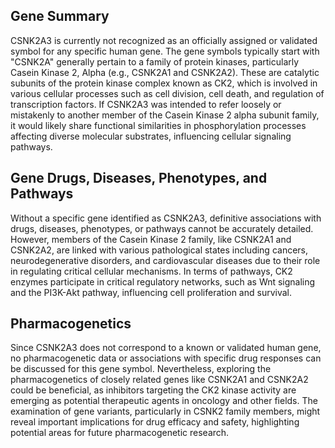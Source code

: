 ## Gene Summary
CSNK2A3 is currently not recognized as an officially assigned or validated symbol for any specific human gene. The gene symbols typically start with "CSNK2A" generally pertain to a family of protein kinases, particularly Casein Kinase 2, Alpha (e.g., CSNK2A1 and CSNK2A2). These are catalytic subunits of the protein kinase complex known as CK2, which is involved in various cellular processes such as cell division, cell death, and regulation of transcription factors. If CSNK2A3 was intended to refer loosely or mistakenly to another member of the Casein Kinase 2 alpha subunit family, it would likely share functional similarities in phosphorylation processes affecting diverse molecular substrates, influencing cellular signaling pathways.

## Gene Drugs, Diseases, Phenotypes, and Pathways
Without a specific gene identified as CSNK2A3, definitive associations with drugs, diseases, phenotypes, or pathways cannot be accurately detailed. However, members of the Casein Kinase 2 family, like CSNK2A1 and CSNK2A2, are linked with various pathological states including cancers, neurodegenerative disorders, and cardiovascular diseases due to their role in regulating critical cellular mechanisms. In terms of pathways, CK2 enzymes participate in critical regulatory networks, such as Wnt signaling and the PI3K-Akt pathway, influencing cell proliferation and survival.

## Pharmacogenetics
Since CSNK2A3 does not correspond to a known or validated human gene, no pharmacogenetic data or associations with specific drug responses can be discussed for this gene symbol. Nevertheless, exploring the pharmacogenetics of closely related genes like CSNK2A1 and CSNK2A2 could be beneficial, as inhibitors targeting the CK2 kinase activity are emerging as potential therapeutic agents in oncology and other fields. The examination of gene variants, particularly in CSNK2 family members, might reveal important implications for drug efficacy and safety, highlighting potential areas for future pharmacogenetic research.